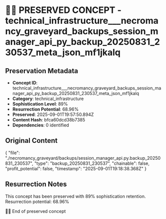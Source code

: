 # 🏴‍☠️ PRESERVED CONCEPT - technical_infrastructure___necromancy_graveyard_backups_session_manager_api_py_backup_20250831_230537_meta_json_mf1jkalq

## Preservation Metadata
- **Concept ID**: technical_infrastructure___necromancy_graveyard_backups_session_manager_api_py_backup_20250831_230537_meta_json_mf1jkalq
- **Category**: technical_infrastructure
- **Sophistication Level**: 89%
- **Resurrection Potential**: 68.96%
- **Preserved**: 2025-09-01T19:57:50.894Z
- **Content Hash**: bfca60dcd38b7385
- **Dependencies**: 0 identified

## Original Content

{
  "file": "./necromancy_graveyard/backups/session_manager_api.py.backup_20250831_230537",
  "type": "backup_20250831_230537",
  "chainable": false,
  "profit_potential": false,
  "timestamp": "2025-09-01T19:18:38.368Z"
}

## Resurrection Notes
This concept has been preserved with 89% sophistication retention.
Resurrection potential: 68.96%

🏴‍☠️ End of preserved concept